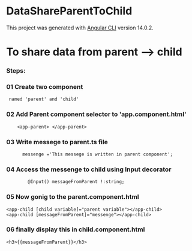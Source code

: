 # DataShareParentToChild

This project was generated with [Angular CLI](https://github.com/angular/angular-cli) version 14.0.2.

# To share data from parent --> child 

### Steps:
### 01  Create two component
     named 'parent' and 'child'

### 02 Add Parent component selector to 'app.component.html'
    
        <app-parent> </app-parent>
### 03 Write messege to parent.ts file
    
          messenge ='This messege is written in parent component';
### 04 Access the messenge to child using Input decorator
    
            @Input() messageFromParent !:string;

### 05 Now gonig to the parent.component.html
    <app-child [child variable]="parent variable"></app-child>
    <app-child [messageFromParent]="messenge"></app-child>

### 06 finally display this in child.component.html

    <h3>{{messageFromParent}}</h3>
